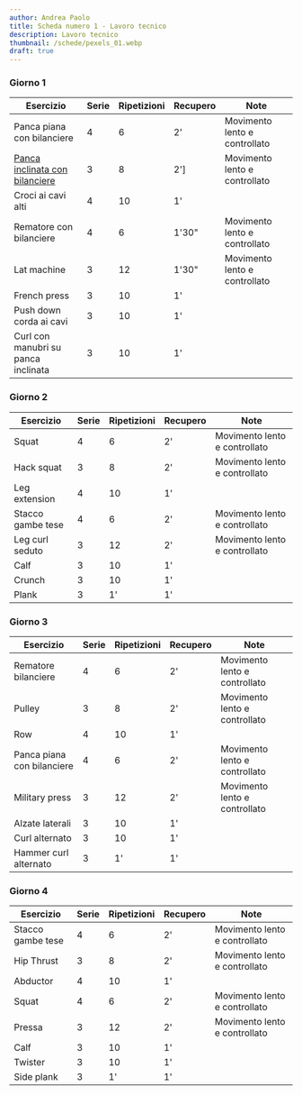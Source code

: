 ```yaml
---
author: Andrea Paolo
title: Scheda numero 1 - Lavoro tecnico
description: Lavoro tecnico
thumbnail: /schede/pexels_01.webp
draft: true
---
```


### Giorno 1
|Esercizio|Serie|Ripetizioni|Recupero|Note|
|-|-|-|-|-|
|Panca piana con bilanciere|4|6|2'|Movimento lento e controllato|
|[Panca inclinata con bilanciere](https://www.instagram.com/p/CbNSG01MpIn/)|3|8|2']|Movimento lento e controllato|
|Croci ai cavi alti|4|10|1'||
|Rematore con bilanciere|4|6|1'30"|Movimento lento e controllato|
|Lat machine|3|12|1'30"|Movimento lento e controllato|
|French press|3|10|1'||
|Push down corda ai cavi|3|10|1'||
|Curl con manubri su panca inclinata|3|10|1'||

### Giorno 2
|Esercizio|Serie|Ripetizioni|Recupero|Note|
|-|-|-|-|-|
|Squat|4|6|2'|Movimento lento e controllato|
|Hack squat|3|8|2'|Movimento lento e controllato|
|Leg extension|4|10|1'||
|Stacco gambe tese|4|6|2'|Movimento lento e controllato|
|Leg curl seduto|3|12|2'|Movimento lento e controllato|
|Calf|3|10|1'||
|Crunch|3|10|1'||
|Plank|3|1'|1'||

### Giorno 3
|Esercizio|Serie|Ripetizioni|Recupero|Note|
|-|-|-|-|-|
|Rematore bilanciere|4|6|2'|Movimento lento e controllato|
|Pulley|3|8|2'|Movimento lento e controllato|
|Row|4|10|1'||
|Panca piana con bilanciere|4|6|2'|Movimento lento e controllato|
|Military press|3|12|2'|Movimento lento e controllato|
|Alzate laterali|3|10|1'||
|Curl alternato|3|10|1'||
|Hammer curl alternato|3|1'|1'||

### Giorno 4
|Esercizio|Serie|Ripetizioni|Recupero|Note|
|-|-|-|-|-|
|Stacco gambe tese|4|6|2'|Movimento lento e controllato|
|Hip Thrust|3|8|2'|Movimento lento e controllato|
|Abductor|4|10|1'||
|Squat|4|6|2'|Movimento lento e controllato|
|Pressa|3|12|2'|Movimento lento e controllato|
|Calf|3|10|1'||
|Twister|3|10|1'||
|Side plank|3|1'|1'||